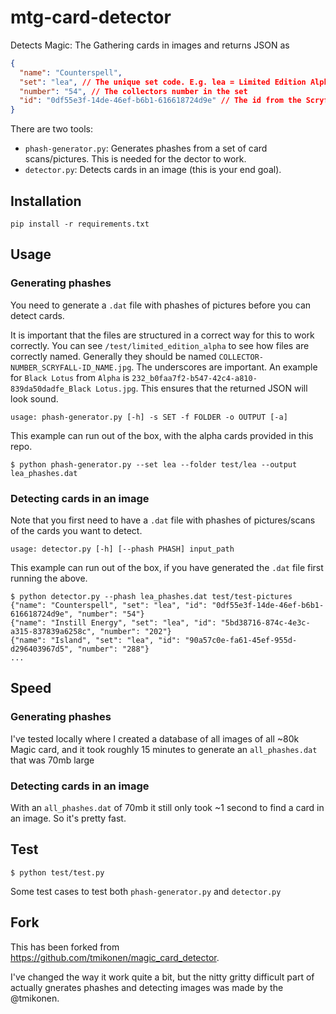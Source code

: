 # mtg-card-detector

Detects Magic: The Gathering cards in images and returns JSON as
``` json
{
  "name": "Counterspell",
  "set": "lea", // The unique set code. E.g. lea = Limited Edition Alpha
  "number": "54", // The collectors number in the set
  "id": "0df55e3f-14de-46ef-b6b1-616618724d9e" // The id from the Scryfall API
}
```

There are two tools:
* `phash-generator.py`: Generates phashes from a set of card scans/pictures. This is needed for the dector to work.
* `detector.py`: Detects cards in an image (this is your end goal).


## Installation

```
pip install -r requirements.txt
```


## Usage

### Generating phashes

You need to generate a `.dat` file with phashes of pictures before you can detect cards.

It is important that the files are structured in a correct way for this to work correctly. You can see `/test/limited_edition_alpha` to see how files are correctly named.
Generally they should be named `COLLECTOR-NUMBER_SCRYFALL-ID_NAME.jpg`. The underscores are important. An example for `Black Lotus` from `Alpha` is `232_b0faa7f2-b547-42c4-a810-839da50dadfe_Black Lotus.jpg`. This ensures that the returned JSON will look sound.

`usage: phash-generator.py [-h] -s SET -f FOLDER -o OUTPUT [-a]`

This example can run out of the box, with the alpha cards provided in this repo.

```
$ python phash-generator.py --set lea --folder test/lea --output lea_phashes.dat
```

### Detecting cards in an image

Note that you first need to have a `.dat` file with phashes of pictures/scans of the cards you want to detect.

`usage: detector.py [-h] [--phash PHASH] input_path`

This example can run out of the box, if you have generated the `.dat` file first running the above.

```
$ python detector.py --phash lea_phashes.dat test/test-pictures
{"name": "Counterspell", "set": "lea", "id": "0df55e3f-14de-46ef-b6b1-616618724d9e", "number": "54"}
{"name": "Instill Energy", "set": "lea", "id": "5bd38716-874c-4e3c-a315-837839a6258c", "number": "202"}
{"name": "Island", "set": "lea", "id": "90a57c0e-fa61-45ef-955d-d296403967d5", "number": "288"}
...
```


## Speed

### Generating phashes

I've tested locally where I created a database of all images of all ~80k Magic card, and it took roughly 15 minutes to generate an `all_phashes.dat` that was 70mb large

### Detecting cards in an image

With an `all_phashes.dat` of 70mb it still only took ~1 second to find a card in an image. So it's pretty fast.


## Test

```
$ python test/test.py
```

Some test cases to test both `phash-generator.py` and `detector.py`


## Fork

This has been forked from https://github.com/tmikonen/magic_card_detector.

I've changed the way it work quite a bit, but the nitty gritty difficult part of actually gnerates phashes and detecting images was made by the @tmikonen.
